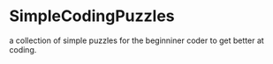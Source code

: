 # SimpleCodingPuzzles
a collection of simple puzzles for the beginniner coder to get better at coding.
